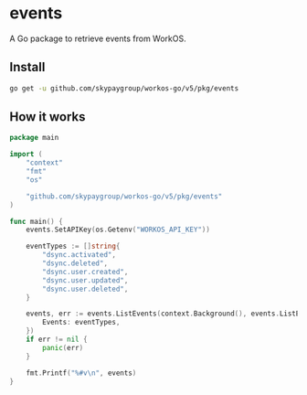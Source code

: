 # events

A Go package to retrieve events from WorkOS.

## Install

```sh
go get -u github.com/skypaygroup/workos-go/v5/pkg/events
```

## How it works

```go
package main

import (
	"context"
	"fmt"
	"os"

	"github.com/skypaygroup/workos-go/v5/pkg/events"
)

func main() {
	events.SetAPIKey(os.Getenv("WORKOS_API_KEY"))

	eventTypes := []string{
		"dsync.activated",
		"dsync.deleted",
		"dsync.user.created",
		"dsync.user.updated",
		"dsync.user.deleted",
	}

	events, err := events.ListEvents(context.Background(), events.ListEventsOpts{
		Events: eventTypes,
	})
	if err != nil {
		panic(err)
	}

	fmt.Printf("%#v\n", events)
}
```
